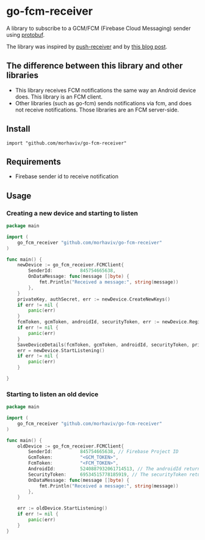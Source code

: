 # go-fcm-receiver

A library to subscribe to a GCM/FCM (Firebase Cloud Messaging) sender using [protobuf](https://developers.google.com/protocol-buffers).

The library was inspired by [push-receiver](https://www.npmjs.com/package/push-receiver) and by [this blog post](https://medium.com/@MatthieuLemoine/my-journey-to-bring-web-push-support-to-node-and-electron-ce70eea1c0b0).

## The difference between this library and other libraries

- This library receives FCM notifications the same way an Android device does. This library is an FCM client.
- Other libraries (such as go-fcm) sends notifications via fcm, and does not receive notifications. Those libraries are an FCM server-side.  

## Install

`
import "github.com/morhaviv/go-fcm-receiver"
`

## Requirements

- Firebase sender id to receive notification

## Usage

### Creating a new device and starting to listen
```Go
package main

import (
	go_fcm_receiver "github.com/morhaviv/go-fcm-receiver"
)

func main() {
	newDevice := go_fcm_receiver.FCMClient{
		SenderId:          845754665638,
		OnDataMessage: func(message []byte) {
			fmt.Println("Received a message:", string(message))
		},
	}
	privateKey, authSecret, err := newDevice.CreateNewKeys()
	if err != nil {
		panic(err)
	}
	fcmToken, gcmToken, androidId, securityToken, err := newDevice.Register()
	if err != nil {
		panic(err)
	}
	SaveDeviceDetails(fcmToken, gcmToken, androidId, securityToken, privateKey, authSecret)
	err = newDevice.StartListening()
	if err != nil {
		panic(err)
	}

}
```

### Starting to listen an old device
```Go
package main

import (
	go_fcm_receiver "github.com/morhaviv/go-fcm-receiver"
)

func main() {
	oldDevice := go_fcm_receiver.FCMClient{
		SenderId:          845754665638, // Firebase Project ID
		GcmToken:          "<GCM_TOKEN>",
		FcmToken:          "<FCM_TOKEN>",
		AndroidId:         5240887932061714513, // The androidId returned when the device was created
		SecurityToken:     69534515778185919, // The securityToken returned when the device was created
		OnDataMessage: func(message []byte) {
			fmt.Println("Received a message:", string(message))
		},
	}

	err := oldDevice.StartListening()
	if err != nil {
		panic(err)
	}
}
```
